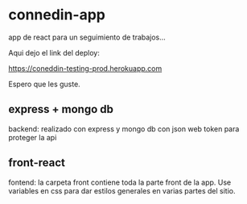 # connedin-app
app de react para un seguimiento de trabajos...

Aqui dejo el link del deploy:

https://coneddin-testing-prod.herokuapp.com

Espero que les guste. 

## express + mongo db
backend: realizado con express y mongo db con json web token para  proteger la api

## front-react
fontend: la carpeta front contiene toda la parte front de la app. Use variables en css para dar estilos generales en varias partes del sitio.

